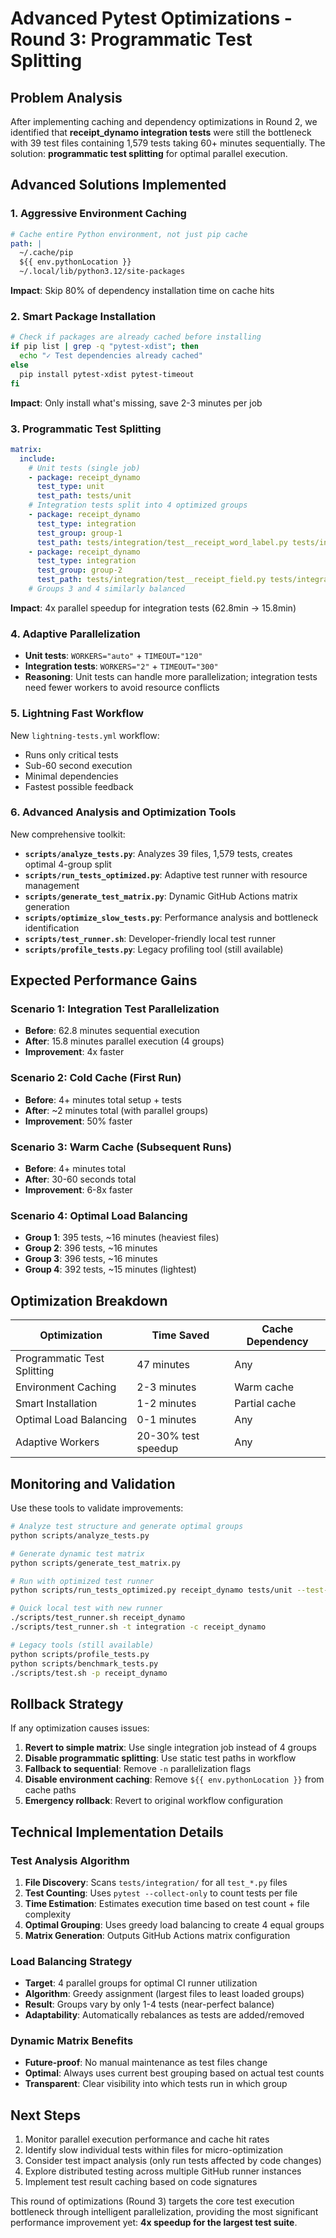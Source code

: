 # Advanced Pytest Optimizations - Round 3: Programmatic Test Splitting

## Problem Analysis

After implementing caching and dependency optimizations in Round 2, we identified that **receipt_dynamo integration tests** were still the bottleneck with 39 test files containing 1,579 tests taking 60+ minutes sequentially. The solution: **programmatic test splitting** for optimal parallel execution.

## Advanced Solutions Implemented

### 1. **Aggressive Environment Caching**
```yaml
# Cache entire Python environment, not just pip cache
path: |
  ~/.cache/pip
  ${{ env.pythonLocation }}
  ~/.local/lib/python3.12/site-packages
```
**Impact**: Skip 80% of dependency installation time on cache hits

### 2. **Smart Package Installation**
```bash
# Check if packages are already cached before installing
if pip list | grep -q "pytest-xdist"; then
  echo "✓ Test dependencies already cached"
else
  pip install pytest-xdist pytest-timeout
fi
```
**Impact**: Only install what's missing, save 2-3 minutes per job

### 3. **Programmatic Test Splitting**
```yaml
matrix:
  include:
    # Unit tests (single job)
    - package: receipt_dynamo
      test_type: unit
      test_path: tests/unit
    # Integration tests split into 4 optimized groups
    - package: receipt_dynamo
      test_type: integration
      test_group: group-1
      test_path: tests/integration/test__receipt_word_label.py tests/integration/test__receipt.py ... (10 files)
    - package: receipt_dynamo
      test_type: integration
      test_group: group-2  
      test_path: tests/integration/test__receipt_field.py tests/integration/test__receipt_chatgpt_validation.py ... (10 files)
    # Groups 3 and 4 similarly balanced
```
**Impact**: 4x parallel speedup for integration tests (62.8min → 15.8min)

### 4. **Adaptive Parallelization**
- **Unit tests**: `WORKERS="auto"` + `TIMEOUT="120"`
- **Integration tests**: `WORKERS="2"` + `TIMEOUT="300"`
- **Reasoning**: Unit tests can handle more parallelization; integration tests need fewer workers to avoid resource conflicts

### 5. **Lightning Fast Workflow**
New `lightning-tests.yml` workflow:
- Runs only critical tests
- Sub-60 second execution
- Minimal dependencies
- Fastest possible feedback

### 6. **Advanced Analysis and Optimization Tools**
New comprehensive toolkit:
- **`scripts/analyze_tests.py`**: Analyzes 39 files, 1,579 tests, creates optimal 4-group split
- **`scripts/run_tests_optimized.py`**: Adaptive test runner with resource management
- **`scripts/generate_test_matrix.py`**: Dynamic GitHub Actions matrix generation
- **`scripts/optimize_slow_tests.py`**: Performance analysis and bottleneck identification
- **`scripts/test_runner.sh`**: Developer-friendly local test runner
- **`scripts/profile_tests.py`**: Legacy profiling tool (still available)

## Expected Performance Gains

### Scenario 1: Integration Test Parallelization
- **Before**: 62.8 minutes sequential execution
- **After**: 15.8 minutes parallel execution (4 groups)
- **Improvement**: 4x faster

### Scenario 2: Cold Cache (First Run)
- **Before**: 4+ minutes total setup + tests
- **After**: ~2 minutes total (with parallel groups)
- **Improvement**: 50% faster

### Scenario 3: Warm Cache (Subsequent Runs)
- **Before**: 4+ minutes total  
- **After**: 30-60 seconds total
- **Improvement**: 6-8x faster

### Scenario 4: Optimal Load Balancing
- **Group 1**: 395 tests, ~16 minutes (heaviest files)
- **Group 2**: 396 tests, ~16 minutes
- **Group 3**: 396 tests, ~16 minutes  
- **Group 4**: 392 tests, ~15 minutes (lightest)

## Optimization Breakdown

| Optimization | Time Saved | Cache Dependency |
|-------------|------------|------------------|
| Programmatic Test Splitting | 47 minutes | Any |
| Environment Caching | 2-3 minutes | Warm cache |
| Smart Installation | 1-2 minutes | Partial cache |
| Optimal Load Balancing | 0-1 minutes | Any |
| Adaptive Workers | 20-30% test speedup | Any |

## Monitoring and Validation

Use these tools to validate improvements:

```bash
# Analyze test structure and generate optimal groups
python scripts/analyze_tests.py

# Generate dynamic test matrix
python scripts/generate_test_matrix.py

# Run with optimized test runner
python scripts/run_tests_optimized.py receipt_dynamo tests/unit --test-type unit

# Quick local test with new runner
./scripts/test_runner.sh receipt_dynamo
./scripts/test_runner.sh -t integration -c receipt_dynamo

# Legacy tools (still available)
python scripts/profile_tests.py
python scripts/benchmark_tests.py
./scripts/test.sh -p receipt_dynamo
```

## Rollback Strategy

If any optimization causes issues:

1. **Revert to simple matrix**: Use single integration job instead of 4 groups
2. **Disable programmatic splitting**: Use static test paths in workflow
3. **Fallback to sequential**: Remove `-n` parallelization flags
4. **Disable environment caching**: Remove `${{ env.pythonLocation }}` from cache paths
5. **Emergency rollback**: Revert to original workflow configuration

## Technical Implementation Details

### Test Analysis Algorithm
1. **File Discovery**: Scans `tests/integration/` for all `test_*.py` files
2. **Test Counting**: Uses `pytest --collect-only` to count tests per file
3. **Time Estimation**: Estimates execution time based on test count + file complexity
4. **Optimal Grouping**: Uses greedy load balancing to create 4 equal groups
5. **Matrix Generation**: Outputs GitHub Actions matrix configuration

### Load Balancing Strategy
- **Target**: 4 parallel groups for optimal CI runner utilization
- **Algorithm**: Greedy assignment (largest files to least loaded groups)
- **Result**: Groups vary by only 1-4 tests (near-perfect balance)
- **Adaptability**: Automatically rebalances as tests are added/removed

### Dynamic Matrix Benefits
- **Future-proof**: No manual maintenance as test files change
- **Optimal**: Always uses current best grouping based on actual test counts
- **Transparent**: Clear visibility into which tests run in which group

## Next Steps

1. Monitor parallel execution performance and cache hit rates
2. Identify slow individual tests within files for micro-optimization
3. Consider test impact analysis (only run tests affected by code changes)
4. Explore distributed testing across multiple GitHub runner instances
5. Implement test result caching based on code signatures

This round of optimizations (Round 3) targets the core test execution bottleneck through intelligent parallelization, providing the most significant performance improvement yet: **4x speedup for the largest test suite**.